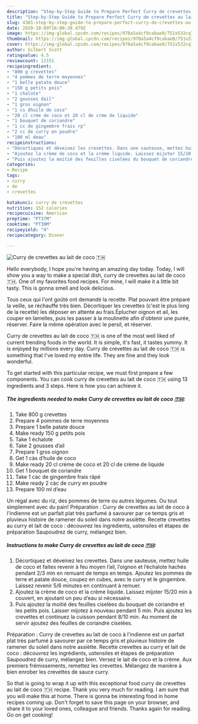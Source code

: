 ```yaml
---
description: "Step-by-Step Guide to Prepare Perfect Curry de crevettes au lait de coco 🇹🇭"
title: "Step-by-Step Guide to Prepare Perfect Curry de crevettes au lait de coco 🇹🇭"
slug: 4365-step-by-step-guide-to-prepare-perfect-curry-de-crevettes-au-lait-de-coco
date: 2020-10-09T16:00:38.479Z
image: https://img-global.cpcdn.com/recipes/970a5a4cf9cabae0/751x532cq70/curry-de-crevettes-au-lait-de-coco-🇹🇭-photo-principale-de-la-recette.jpg
thumbnail: https://img-global.cpcdn.com/recipes/970a5a4cf9cabae0/751x532cq70/curry-de-crevettes-au-lait-de-coco-🇹🇭-photo-principale-de-la-recette.jpg
cover: https://img-global.cpcdn.com/recipes/970a5a4cf9cabae0/751x532cq70/curry-de-crevettes-au-lait-de-coco-🇹🇭-photo-principale-de-la-recette.jpg
author: Gilbert Scott
ratingvalue: 4.5
reviewcount: 12151
recipeingredient:
- "800 g crevettes"
- "4 pommes de terre moyennes"
- "1 belle patate douce"
- "150 g petits pois"
- "1 chalote"
- "2 gousses dail"
- "1 gros oignon"
- "1 cs dhuile de coco"
- "20 cl crme de coco et 20 cl de crme de liquide"
- "1 bouquet de coriandre"
- "1 cc de gingembre frais rp"
- "2 cc de curry en poudre"
- "100 ml deau"
recipeinstructions:
- "Décortiquez et déveinez les crevettes. Dans une sauteuse, mettez huile de coco et faites revenir à feu moyen l’ail, l’oignon et l’échalote hachés pendant 2/3 min en remuant de temps en temps. Ajoutez les pommes de terre et patate douce, coupez en cubes, avec le curry et le gingembre. Laissez revenir 5/6 minutes en continuant à remuer."
- "Ajoutez la crème de coco et la crème liquide. Laissez mijoter 15/20 min à couvert, en ajoutant un peu d’eau si nécessaire."
- "Puis ajoutez la moitié des feuilles ciselées du bouquet de coriandre et les petits pois. Laisser mijotez à nouveau pendant 5 min. Puis ajoutez les crevettes et continuez la cuisson pendant 8/10 min. Au moment de servir ajoutez des feuilles de coriandre ciselées."
categories:
- Recipe
tags:
- curry
- de
- crevettes

katakunci: curry de crevettes 
nutrition: 152 calories
recipecuisine: American
preptime: "PT37M"
cooktime: "PT30M"
recipeyield: "4"
recipecategory: Dinner

---
```



![Curry de crevettes au lait de coco 🇹🇭](https://img-global.cpcdn.com/recipes/970a5a4cf9cabae0/751x532cq70/curry-de-crevettes-au-lait-de-coco-🇹🇭-photo-principale-de-la-recette.jpg)

Hello everybody, I hope you're having an amazing day today. Today, I will show you a way to make a special dish, curry de crevettes au lait de coco 🇹🇭. One of my favorites food recipes. For mine, I will make it a little bit tasty. This is gonna smell and look delicious.

Tous ceux qui l&#39;ont goûté ont demandé la recette. Plat pouvant être préparé la veille, se réchauffe très bien. Décortiquer les crevettes (c&#39;est le plus long de la recette) les déposer en attente au frais.Éplucher oignon et ail, les couper en lamelles, puis les passer à la moulinette afin d&#39;obtenir une purée, réserver. Faire la même opération avec le persil, et réserver.

Curry de crevettes au lait de coco 🇹🇭 is one of the most well liked of current trending foods in the world. It is simple, it's fast, it tastes yummy. It is enjoyed by millions every day. Curry de crevettes au lait de coco 🇹🇭 is something that I've loved my entire life. They are fine and they look wonderful.


To get started with this particular recipe, we must first prepare a few components. You can cook curry de crevettes au lait de coco 🇹🇭 using 13 ingredients and 3 steps. Here is how you can achieve it.

<!--inarticleads1-->

##### The ingredients needed to make Curry de crevettes au lait de coco 🇹🇭:

1. Take 800 g crevettes
1. Prepare 4 pommes de terre moyennes
1. Prepare 1 belle patate douce
1. Make ready 150 g petits pois
1. Take 1 échalote
1. Take 2 gousses d’ail
1. Prepare 1 gros oignon
1. Get 1 càs d’huile de coco
1. Make ready 20 cl crème de coco et 20 cl de crème de liquide
1. Get 1 bouquet de coriandre
1. Take 1 càc de gingembre frais râpé
1. Make ready 2 càc de curry en poudre
1. Prepare 100 ml d’eau


Un régal avec du riz, des pommes de terre ou autres légumes. Ou tout simplement avec du pain! Préparation : Curry de crevettes au lait de coco à l&#39;indienne est un parfait plat très parfumé à savourer par ce temps gris et pluvieux histoire de ramener du soleil dans notre assiètte. Recette crevettes au curry et lait de coco : découvrez les ingrédients, ustensiles et étapes de préparation Saupoudrez de curry, mélangez bien. 

<!--inarticleads2-->

##### Instructions to make Curry de crevettes au lait de coco 🇹🇭:

1. Décortiquez et déveinez les crevettes. Dans une sauteuse, mettez huile de coco et faites revenir à feu moyen l’ail, l’oignon et l’échalote hachés pendant 2/3 min en remuant de temps en temps. Ajoutez les pommes de terre et patate douce, coupez en cubes, avec le curry et le gingembre. Laissez revenir 5/6 minutes en continuant à remuer.
1. Ajoutez la crème de coco et la crème liquide. Laissez mijoter 15/20 min à couvert, en ajoutant un peu d’eau si nécessaire.
1. Puis ajoutez la moitié des feuilles ciselées du bouquet de coriandre et les petits pois. Laisser mijotez à nouveau pendant 5 min. Puis ajoutez les crevettes et continuez la cuisson pendant 8/10 min. Au moment de servir ajoutez des feuilles de coriandre ciselées.


Préparation : Curry de crevettes au lait de coco à l&#39;indienne est un parfait plat très parfumé à savourer par ce temps gris et pluvieux histoire de ramener du soleil dans notre assiètte. Recette crevettes au curry et lait de coco : découvrez les ingrédients, ustensiles et étapes de préparation Saupoudrez de curry, mélangez bien. Versez le lait de coco et la crème. Aux premiers frémissements, remettez les crevettes. Mélangez de manière à bien enrober les crevettes de sauce curry. 

So that is going to wrap it up with this exceptional food curry de crevettes au lait de coco 🇹🇭 recipe. Thank you very much for reading. I am sure that you will make this at home. There is gonna be interesting food in home recipes coming up. Don't forget to save this page on your browser, and share it to your loved ones, colleague and friends. Thanks again for reading. Go on get cooking!
